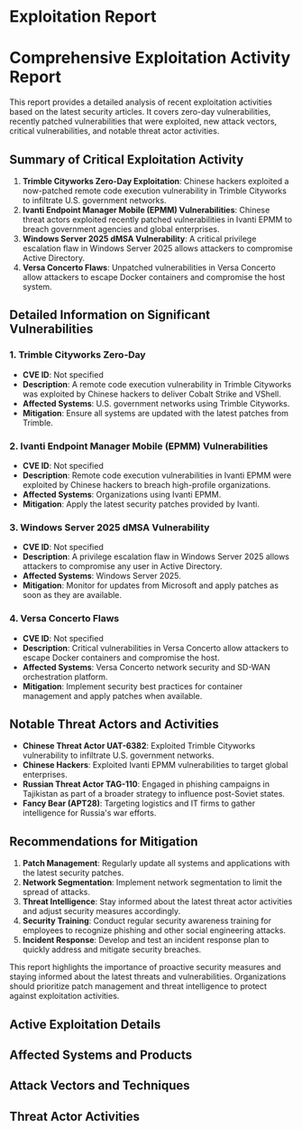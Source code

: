 # Exploitation Report

# Comprehensive Exploitation Activity Report

This report provides a detailed analysis of recent exploitation activities based on the latest security articles. It covers zero-day vulnerabilities, recently patched vulnerabilities that were exploited, new attack vectors, critical vulnerabilities, and notable threat actor activities.

## Summary of Critical Exploitation Activity

1. **Trimble Cityworks Zero-Day Exploitation**: Chinese hackers exploited a now-patched remote code execution vulnerability in Trimble Cityworks to infiltrate U.S. government networks.
2. **Ivanti Endpoint Manager Mobile (EPMM) Vulnerabilities**: Chinese threat actors exploited recently patched vulnerabilities in Ivanti EPMM to breach government agencies and global enterprises.
3. **Windows Server 2025 dMSA Vulnerability**: A critical privilege escalation flaw in Windows Server 2025 allows attackers to compromise Active Directory.
4. **Versa Concerto Flaws**: Unpatched vulnerabilities in Versa Concerto allow attackers to escape Docker containers and compromise the host system.

## Detailed Information on Significant Vulnerabilities

### 1. Trimble Cityworks Zero-Day
- **CVE ID**: Not specified
- **Description**: A remote code execution vulnerability in Trimble Cityworks was exploited by Chinese hackers to deliver Cobalt Strike and VShell.
- **Affected Systems**: U.S. government networks using Trimble Cityworks.
- **Mitigation**: Ensure all systems are updated with the latest patches from Trimble.

### 2. Ivanti Endpoint Manager Mobile (EPMM) Vulnerabilities
- **CVE ID**: Not specified
- **Description**: Remote code execution vulnerabilities in Ivanti EPMM were exploited by Chinese hackers to breach high-profile organizations.
- **Affected Systems**: Organizations using Ivanti EPMM.
- **Mitigation**: Apply the latest security patches provided by Ivanti.

### 3. Windows Server 2025 dMSA Vulnerability
- **CVE ID**: Not specified
- **Description**: A privilege escalation flaw in Windows Server 2025 allows attackers to compromise any user in Active Directory.
- **Affected Systems**: Windows Server 2025.
- **Mitigation**: Monitor for updates from Microsoft and apply patches as soon as they are available.

### 4. Versa Concerto Flaws
- **CVE ID**: Not specified
- **Description**: Critical vulnerabilities in Versa Concerto allow attackers to escape Docker containers and compromise the host.
- **Affected Systems**: Versa Concerto network security and SD-WAN orchestration platform.
- **Mitigation**: Implement security best practices for container management and apply patches when available.

## Notable Threat Actors and Activities

- **Chinese Threat Actor UAT-6382**: Exploited Trimble Cityworks vulnerability to infiltrate U.S. government networks.
- **Chinese Hackers**: Exploited Ivanti EPMM vulnerabilities to target global enterprises.
- **Russian Threat Actor TAG-110**: Engaged in phishing campaigns in Tajikistan as part of a broader strategy to influence post-Soviet states.
- **Fancy Bear (APT28)**: Targeting logistics and IT firms to gather intelligence for Russia's war efforts.

## Recommendations for Mitigation

1. **Patch Management**: Regularly update all systems and applications with the latest security patches.
2. **Network Segmentation**: Implement network segmentation to limit the spread of attacks.
3. **Threat Intelligence**: Stay informed about the latest threat actor activities and adjust security measures accordingly.
4. **Security Training**: Conduct regular security awareness training for employees to recognize phishing and other social engineering attacks.
5. **Incident Response**: Develop and test an incident response plan to quickly address and mitigate security breaches.

This report highlights the importance of proactive security measures and staying informed about the latest threats and vulnerabilities. Organizations should prioritize patch management and threat intelligence to protect against exploitation activities.

## Active Exploitation Details



## Affected Systems and Products



## Attack Vectors and Techniques



## Threat Actor Activities

 